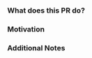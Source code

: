 <!-- *Note: Please remember to review the Datadog Gello Contribution Guidelines if you have not yet done so.* -->

### What does this PR do?
<!-- A brief description of the change being made with this pull request.-->

### Motivation
<!-- What inspired you to submit this pull request?-->

### Additional Notes
<!-- Anything else we should know when reviewing?-->
